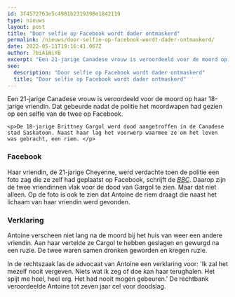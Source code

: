 ```yaml
---
id: 3f4572763e5c4981b2319398e1842119
type: nieuws
layout: post
title: "Door selfie op Facebook wordt dader ontmaskerd"
permalink: /nieuws/door-selfie-op-facebook-wordt-dader-ontmaskerd/
date: 2022-05-11T19:16:41.067Z
author: 7biA1WiYB
excerpt: "Een 21-jarige Canadese vrouw is veroordeeld voor de moord op haar 18-jarige vriendin. Dat gebeurde nadat de politie het moordwapen had gezien op een selfie van de twee op Facebook.  "
seo:
  description: "Door selfie op Facebook wordt dader ontmaskerd"
  title: "Door selfie op Facebook wordt dader ontmaskerd"
---
```

Een 21-jarige Canadese vrouw is veroordeeld voor de moord op haar 18-jarige vriendin. Dat gebeurde nadat de politie het moordwapen had gezien op een selfie van de twee op Facebook.  

    <p>De 18-jarige Brittney Gargol ​werd dood aangetroffen in de Canadese stad Saskatoon. Naast haar lag het voorwerp waarmee ze om het leven was gebracht, een riem. </p>
<h3>Facebook</h3>
<p>Haar vriendin, de 21-jarige Cheyenne, werd verdachte toen de politie een foto zag die ze zelf had geplaatst op Facebook, schrijft de <a href="http://www.bbc.com/news/world-us-canada-42722952" target="_blank"><em>BBC</em></a>. Daarop zijn de twee vriendinnen vlak voor de dood van Gargol te zien. Maar dat niet alleen. Op de foto is ook te zien dat Antoine de riem draagt die naast het lichaam van haar vriendin werd gevonden. </p>
<h3>Verklaring</h3>
<p>Antoine verscheen niet lang na de moord bij het huis van weer een andere vriendin. Aan haar vertelde ze Cargol te hebben geslagen en gewurgd na een ruzie. De twee waren samen dronken geworden en kregen ruzie.</p>
<p>In de rechtszaak las de advocaat van Antoine een verklaring voor: 'Ik zal het mezelf nooit vergeven. Niets wat ik zeg of doe kan haar terughalen. Het spijt me heel, heel erg. Het had nooit mogen gebeuren.' De rechtbank veroordeelde Antoine tot zeven jaar cel voor doodslag.</p>  
